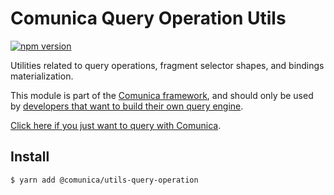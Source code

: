 # Comunica Query Operation Utils

[![npm version](https://badge.fury.io/js/%40comunica%2Futils-query-operation.svg)](https://www.npmjs.com/package/@comunica/utils-query-operation)

Utilities related to query operations, fragment selector shapes, and bindings materialization.

This module is part of the [Comunica framework](https://github.com/comunica/comunica),
and should only be used by [developers that want to build their own query engine](https://comunica.dev/docs/modify/).

[Click here if you just want to query with Comunica](https://comunica.dev/docs/query/).

## Install

```bash
$ yarn add @comunica/utils-query-operation
```
